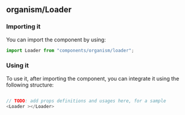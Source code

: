 ## organism/Loader

<!-- TODO: add a description here! -->

### Importing it

You can import the component by using:

```js
import Loader from "components/organism/loader";
```

### Using it

To use it, after importing the component, you can integrate it using the following structure:

```js

// TODO: add props definitions and usages here, for a sample
<Loader ></Loader>

```